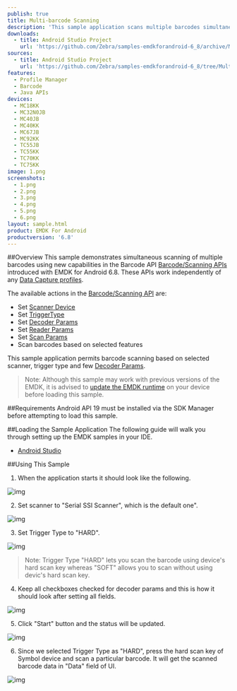 ```yaml
---
publish: true
title: Multi-barcode Scanning
description: 'This sample application scans multiple barcodes simultaneously based on selected scanner device, trigger type and a few decoder Decoder Parameters.'
downloads:
  - title: Android Studio Project
    url: 'https://github.com/Zebra/samples-emdkforandroid-6_8/archive/MultiBarcodeSample1.zip'
sources:
  - title: Android Studio Project
    url: 'https://github.com/Zebra/samples-emdkforandroid-6_8/tree/MultiBarcodeSample1'
features:
  - Profile Manager
  - Barcode
  - Java APIs
devices:
  - MC18KK
  - MC32N0JB
  - MC40JB
  - MC40KK
  - MC67JB
  - MC92KK
  - TC55JB
  - TC55KK
  - TC70KK
  - TC75KK
image: 1.png
screenshots:
  - 1.png
  - 2.png
  - 3.png
  - 4.png
  - 5.png
  - 6.png
layout: sample.html
product: EMDK For Android
productversion: '6.8'
---
```


##Overview
This sample demonstrates simultaneous scanning of multiple barcodes using new capabilities in the Barcode API [Barcode/Scanning APIs](/emdk-for-android/6-8/api) introduced with EMDK for Android 6.8. These APIs work independently of any [Data Capture profiles](/emdk-for-android/6-8/mx/data-capture/barcode).  

The available actions in the [Barcode/Scanning API](/emdk-for-android/6-8/api) are:
  
* Set [Scanner Device](/emdk-for-android/6-8/api/barcode/BarcodeManager-DeviceIdentifier/)  
* Set [TriggerType](/emdk-for-android/6-8/api/barcode/Scanner)
* Set [Decoder Params](/emdk-for-android/6-8/api/barcode/ScannerConfig-DecoderParams)
* Set [Reader Params](/emdk-for-android/6-8/api/barcode/ScannerConfig-ReaderParams)
* Set [Scan Params](/emdk-for-android/6-8/api/barcode/ScannerConfig-ScanParams)
* Scan barcodes based on selected features   

This sample application permits barcode scanning based on selected scanner, trigger type and few [Decoder Params](/emdk-for-android/6-8/api/barcode/ScannerConfig-DecoderParams).

>Note: Although this sample may work with previous versions of the EMDK, it is advised to [update the EMDK runtime](../../guide/setupDevice/) on your device before loading this sample.

##Requirements
Android API 19 must be installed via the SDK Manager before attempting to load this sample.

##Loading the Sample Application
The following guide will walk you through setting up the EMDK samples in your IDE.

* [Android Studio](/emdk-for-android/6-8/guide/emdksamples_androidstudio)


##Using This Sample
1. When the application starts it should look like the following.
  
  ![img](barcode_1.png)
  
2. Set scanner to "Serial SSI Scanner", which is the default one". 

  ![img](../../images/samples/barcode_2.png)

3. Set Trigger Type to "HARD".

  ![img](barcode_3.png)

  > Note: Trigger Type "HARD" lets you scan the barcode using device's hard scan key whereas "SOFT" allows you to scan without using devic's hard scan key.

4. Keep all checkboxes checked for decoder params and this is how it should look after setting all fields.
    
  ![img](barcode_4.png)    

5. Click "Start" button and the status will be updated.

  ![img](../../images/samples/barcode_5.png) 
 
6. Since we selected Trigger Type as "HARD", press the hard scan key of Symbol device and scan a particular barcode. It will get the scanned barcode data in "Data" field of UI.
   
  ![img](barcode_6.png)  
  






















